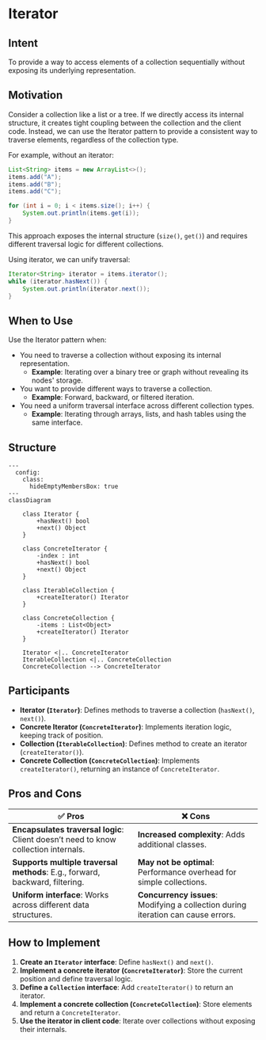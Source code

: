 # Iterator

## Intent

To provide a way to access elements of a collection sequentially without exposing its underlying representation.

## Motivation

Consider a collection like a list or a tree. If we directly access its internal structure, it creates tight coupling between the collection and the client code. Instead, we can use the Iterator pattern to provide a consistent way to traverse elements, regardless of the collection type.

For example, without an iterator:

```java
List<String> items = new ArrayList<>();
items.add("A");
items.add("B");
items.add("C");

for (int i = 0; i < items.size(); i++) {
    System.out.println(items.get(i));
}
```

This approach exposes the internal structure (`size()`, `get()`) and requires different traversal logic for different collections.

Using iterator, we can unify traversal:

```java
Iterator<String> iterator = items.iterator();
while (iterator.hasNext()) {
    System.out.println(iterator.next());
}
```

## When to Use

Use the Iterator pattern when:

- You need to traverse a collection without exposing its internal representation.
  - **Example**: Iterating over a binary tree or graph without revealing its nodes' storage.
- You want to provide different ways to traverse a collection.
  - **Example**: Forward, backward, or filtered iteration.
- You need a uniform traversal interface across different collection types.
  - **Example**: Iterating through arrays, lists, and hash tables using the same interface.

## Structure

```mermaid
---
  config:
    class:
      hideEmptyMembersBox: true
---
classDiagram

    class Iterator {
        +hasNext() bool
        +next() Object
    }

    class ConcreteIterator {
        -index : int
        +hasNext() bool
        +next() Object
    }

    class IterableCollection {
        +createIterator() Iterator
    }

    class ConcreteCollection {
        -items : List<Object>
        +createIterator() Iterator
    }

    Iterator <|.. ConcreteIterator
    IterableCollection <|.. ConcreteCollection
    ConcreteCollection --> ConcreteIterator
```

## Participants

- **Iterator (`Iterator`)**: Defines methods to traverse a collection (`hasNext()`, `next()`).
- **Concrete Iterator (`ConcreteIterator`)**: Implements iteration logic, keeping track of position.
- **Collection (`IterableCollection`)**: Defines method to create an iterator (`createIterator()`).
- **Concrete Collection (`ConcreteCollection`)**: Implements `createIterator()`, returning an instance of `ConcreteIterator`.

## Pros and Cons

| ✅ Pros                                      | ❌ Cons                                    |
|---------------------------------------------|-------------------------------------------|
| **Encapsulates traversal logic**: Client doesn’t need to know collection internals. | **Increased complexity**: Adds additional classes. |
| **Supports multiple traversal methods**: E.g., forward, backward, filtering. | **May not be optimal**: Performance overhead for simple collections. |
| **Uniform interface**: Works across different data structures. | **Concurrency issues**: Modifying a collection during iteration can cause errors. |

## How to Implement

1. **Create an `Iterator` interface**: Define `hasNext()` and `next()`.
2. **Implement a concrete iterator (`ConcreteIterator`)**: Store the current position and define traversal logic.
3. **Define a `Collection` interface**: Add `createIterator()` to return an iterator.
4. **Implement a concrete collection (`ConcreteCollection`)**: Store elements and return a `ConcreteIterator`.
5. **Use the iterator in client code**: Iterate over collections without exposing their internals.
